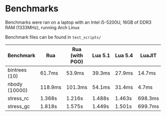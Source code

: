 # Benchmarks

Benchmarks were ran on a laptop with an Intel i5-5200U, 16GB of DDR3 RAM (1333MHz),
running Arch Linux

Benchmark files can be found in `test_scripts/`

| Benchmark     |   Rua   | Rua (with PGO) | Lua 5.1 | Lua 5.4 |  LuaJIT  |   Luau   |
| ------------- | ------- | -------------- | ------- | ------- | -------- | -------- |
| bintrees (10) | 61.7ms  |     53.9ms     | 39.3ms  | 27.9ms  |  14.7ms  |  20.9ms  |
| nbody (10000) | 118.9ms |    101.3ms     | 54.1ms  | 31.4ms  |  4.7ms   |  22.0ms  |
| stress_rc     | 1.368s  |    1.216s      | 1.488s  | 1.463s  | 698.3ms  | 510.5ms  |
| stress_gc     | 1.818s  |    1.575s      | 1.449s  | 1.501s  | 699.7ms  | 503.5ms  |

